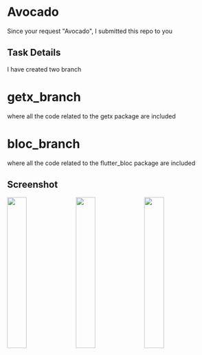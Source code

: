# Avocado

Since your request "Avocado", I submitted this repo to you

## Task Details

I have created two branch

# getx_branch

where all the code related to the getx package are included

# bloc_branch

where all the code related to the flutter_bloc package are included


## Screenshot
<pre>
<img src="https://user-images.githubusercontent.com/60395954/214863620-ef43defa-0c14-47c4-8222-889dcaffd838.png" width="30%"> <img src="https://user-images.githubusercontent.com/60395954/214864047-7ec713d9-4a2c-43f8-8efe-1420fa30930b.png" width="30%"> <img src="https://user-images.githubusercontent.com/60395954/214864064-6b00f95c-8d20-4ab0-90fb-9d8bd802d924.png" width="30%"> 
</pre>

